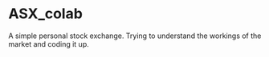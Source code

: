 # ASX_colab
A simple personal stock exchange. Trying to understand the workings of the market and coding it up.
